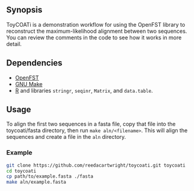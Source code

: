 ## Synopsis

ToyCOATi is a demonstration workflow for using the OpenFST library to reconstruct the maximum-likelihood alignment between two sequences.
You can review the comments in the code to see how it works in more detail.

## Dependencies

 - [OpenFST](http://openfst.org/)
 - [GNU Make](https://www.gnu.org/software/make/)
 - [R](https://www.r-project.org/) and libraries `stringr`, `seqinr`, `Matrix`, and `data.table`.

## Usage

To align the first two sequences in a fasta file, copy that file into the toycoati/fasta directory, then run `make aln/<filename>`.
This will align the sequences and create a file in the `aln` directory.  

### Example

```bash
git clone https://github.com/reedacartwright/toycoati.git toycoati
cd toycoati
cp path/to/example.fasta ./fasta
make aln/example.fasta
```
